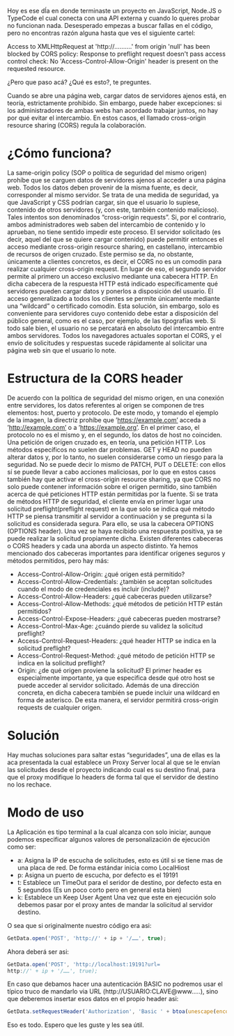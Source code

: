 Hoy es ese dÍa en donde terminaste un proyecto en JavaScript, Node.JS o TypeCode el cual conecta con una API externa y cuando lo queres probar no funcionan nada. Desesperado empezas a buscar fallas en el código, pero no encontras razón alguna hasta que ves el siguiente cartel:


Access to XMLHttpRequest at 'http://……….' from origin 'null' has been blocked by CORS policy: Response to preflight request doesn't pass access control check: No 'Access-Control-Allow-Origin' header is present on the requested resource. 

¿Pero que paso acá? ¿Qué es esto?, te preguntes.

Cuando se abre una página web, cargar datos de servidores ajenos está, en teoría, estrictamente prohibido. Sin embargo, puede haber excepciones: si los administradores de ambas webs han acordado trabajar juntos, no hay por qué evitar el intercambio. En estos casos, el llamado cross-origin resource sharing (CORS) regula la colaboración. 

# ¿Cómo funciona?

La same-origin policy (SOP o política de seguridad del mismo origen) prohíbe que se carguen datos de servidores ajenos al acceder a una página web. Todos los datos deben provenir de la misma fuente, es decir, corresponder al mismo servidor. Se trata de una medida de seguridad, ya que JavaScript y CSS podrían cargar, sin que el usuario lo supiese, contenido de otros servidores (y, con este, también contenido malicioso). Tales intentos son denominados “cross-origin requests”. Si, por el contrario, ambos administradores web saben del intercambio de contenido y lo aprueban, no tiene sentido impedir este proceso. El servidor solicitado (es decir, aquel del que se quiere cargar contenido) puede permitir entonces el acceso mediante cross-origin resource sharing, en castellano, intercambio de recursos de origen cruzado.
Este permiso se da, no obstante, únicamente a clientes concretos, es decir, el CORS no es un comodín para realizar cualquier cross-origin request. En lugar de eso, el segundo servidor permite al primero un acceso exclusivo mediante una cabecera HTTP. En dicha cabecera de la respuesta HTTP está indicado específicamente qué servidores pueden cargar datos y ponerlos a disposición del usuario. El acceso generalizado a todos los clientes se permite únicamente mediante una “wildcard” o certificado comodín. Esta solución, sin embargo, solo es conveniente para servidores cuyo contenido debe estar a disposición del público general, como es el caso, por ejemplo, de las tipografías web.
Si todo sale bien, el usuario no se percatará en absoluto del intercambio entre ambos servidores. Todos los navegadores actuales soportan el CORS, y el envío de solicitudes y respuestas sucede rápidamente al solicitar una página web sin que el usuario lo note.


# Estructura de la CORS header

De acuerdo con la política de seguridad del mismo origen, en una conexión entre servidores, los datos referentes al origen se componen de tres elementos: host, puerto y protocolo. De este modo, y tomando el ejemplo de la imagen, la directriz prohíbe que ’https://example.com’ acceda a ’http://example.com’ o a ’https://example.org’. En el primer caso, el protocolo no es el mismo y, en el segundo, los datos de host no coinciden.
Una petición de origen cruzado es, en teoría, una petición HTTP. Los métodos específicos no suelen dar problemas. GET y HEAD no pueden alterar datos y, por lo tanto, no suelen considerarse como un riesgo para la seguridad. No se puede decir lo mismo de PATCH, PUT o DELETE: con ellos sí se puede llevar a cabo acciones maliciosas, por lo que en estos casos también hay que activar el cross-origin resource sharing, ya que CORS no solo puede contener información sobre el origen permitido, sino también acerca de qué peticiones HTTP están permitidas por la fuente.
Si se trata de métodos HTTP de seguridad, el cliente envía en primer lugar una solicitud preflight(preflight request) en la que solo se indica qué método HTTP se piensa transmitir al servidor a continuación y se pregunta si la solicitud es considerada segura. Para ello, se usa la cabecera OPTIONS (OPTIONS header). Una vez se haya recibido una respuesta positiva, ya se puede realizar la solicitud propiamente dicha.
Existen diferentes cabeceras o CORS headers y cada una aborda un aspecto distinto. Ya hemos mencionado dos cabeceras importantes para identificar orígenes seguros y métodos permitidos, pero hay más:
-	Access-Control-Allow-Origin: ¿qué origen está permitido?
- Access-Control-Allow-Credentials: ¿también se aceptan solicitudes cuando el modo de credenciales es incluir (include)?
- Access-Control-Allow-Headers: ¿qué cabeceras pueden utilizarse?
 - Access-Control-Allow-Methods: ¿qué métodos de petición HTTP están permitidos?
- Access-Control-Expose-Headers: ¿qué cabeceras pueden mostrarse?
- Access-Control-Max-Age: ¿cuándo pierde su validez la solicitud preflight?
- Access-Control-Request-Headers: ¿qué header HTTP se indica en la solicitud preflight?
- Access-Control-Request-Method: ¿qué método de petición HTTP se indica en la solicitud preflight?
- Origin: ¿de qué origen proviene la solicitud?
El primer header es especialmente importante, ya que especifica desde qué otro host se puede acceder al servidor solicitado. Además de una dirección concreta, en dicha cabecera también se puede incluir una wildcard en forma de asterisco. De esta manera, el servidor permitirá cross-origin requests de cualquier origen.
# Solución

Hay muchas soluciones para saltar estas “seguridades”, una de ellas es la aca presentada la cual establece un Proxy Server local al que se le envían las solicitudes desde el proyecto indicando cual es su destino final, para que el proxy modifique lo headers de forma tal que el servidor de destino no los rechace.
# Modo de uso

La Aplicación es tipo terminal a la cual alcanza con solo iniciar, aunque podemos especificar algunos valores de personalización de ejecución como ser:

- a: Asigna la IP de escucha de solicitudes, esto es útil si se tiene mas de una placa de red. De forma estándar inicia como LocalHiost
-	p: Asigna un puerto de escucha, por defecto es el 19191
-	t: Establece un TimeOut para el seridor de destino, por defecto esta en 5 segundos (Es un poco corto pero en general esta bien)
-	k: Establece un Keep User Agent
Una vez que este en ejecución solo debemos pasar por el proxy antes de mandar la solicitud al servidor destino. 

O sea que si originalmente nuestro código era asi:

```javascript
GetData.open('POST', 'http://' + ip + '/……', true);
```

Ahora deberá ser asi:

```javascript
GetData.open('POST', 'http://localhost:19191?url=
http://' + ip + '/……', true);
```

En caso que debamos hacer una autenticación BASIC no podremos usar el típico truco de mandarlo via URL (http://USUARIO:CLAVE@www.....), sino que deberemos insertar esos datos en el propio header asi:

```javascript
GetData.setRequestHeader('Authorization', 'Basic ' + btoa(unescape(encodeURIComponent(USUARIO + ':' + CLAVE))));
```

Eso es todo. Espero que les guste y les sea útil.
